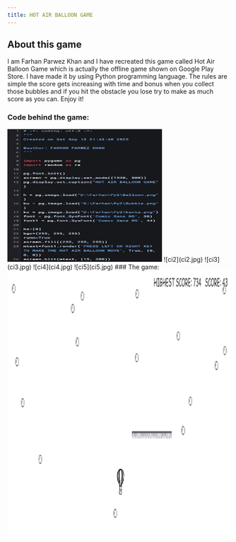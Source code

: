 ```yaml
---
title: HOT AIR BALLOON GAME
---
```

## About this game
I am Farhan Parwez Khan and I have recreated this game called Hot Air Balloon Game which is actually the offline game shown on Google Play Store. I have made it by using Python programming language. The rules are simple the score gets increasing with time and bonus when you collect those bubbles and if you hit the obstacle you lose try to make as much score as you can. Enjoy it!
### Code behind the game:
<img src="ci1.jpg" alt="Alt text" width="350" height="300">
![ci2](ci2.jpg)
![ci3](ci3.jpg)
![ci4](ci4.jpg)
![ci5](ci5.jpg)
### The game:

<img src="gamescreenshot.png" alt="Alt text" width="900" height="600">
